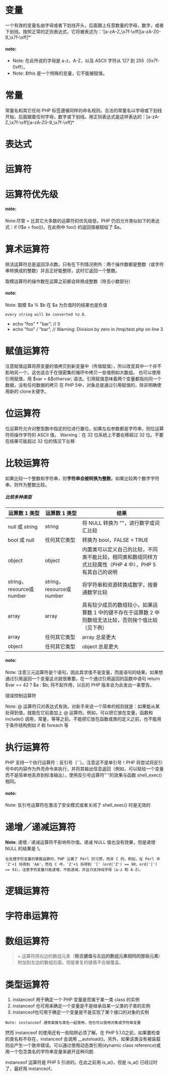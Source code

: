 # 变量

一个有效的变量名由字母或者下划线开头，后面跟上任意数量的字母，数字，或者下划线。按照正常的正则表达式，它将被表述为：'[a-zA-Z_\x7f-\xff][a-zA-Z0-9_\x7f-\xff]*’

#### note:

* Note: 在此所说的字母是 a-z，A-Z，以及 ASCII 字符从 127 到 255（0x7f-0xff）。
* Note: *$this* 是一个特殊的变量，它不能被赋值。

# 常量

常量名和其它任何 PHP 标签遵循同样的命名规则。合法的常量名以字母或下划线开始，后面跟着任何字母，数字或下划线。用正则表达式是这样表达的：[a-zA-Z_\x7f-\xff][a-zA-Z0-9_\x7f-\xff]*

# 表达式

# 运算符

# 运算符优先级
#### note:

Note:尽管 = 比其它大多数的运算符的优先级低，PHP 仍旧允许类似如下的表达式：if (!$a = foo())，在此例中 foo() 的返回值被赋给了 $a。

# 算术运算符

除法运算符总是返回浮点数。只有在下列情况例外：两个操作数都是整数（或字符串转换成的整数）并且正好能整除，这时它返回一个整数。

取模运算符的操作数在运算之前都会转换成整数（除去小数部分）
#### note:

Note: 取模 $a % $b 在 $a 为负值时的结果也是负值

`every string will be converted to 0.`

* echo "foo" * "bar”;    // 0
* echo "foo" / "bar”;   // Warning: Division by zero in /tmp/test.php on line 3

# 赋值运算符

注意赋值运算将原变量的值拷贝到新变量中（传值赋值），所以改变其中一个并不影响另一个。这也适合于在很密集的循环中拷贝一些值例如大数组。
也可以使用引用赋值，用 $var = &$othervar; 语法。引用赋值意味着两个变量都指向同一个数据，没有任何数据的拷贝
在 PHP 5中，对象总是通过引用赋值的，除非明确使用新的 clone关键字。

# 位运算符

位运算符允许对整型数中指定的位进行置位。如果左右参数都是字符串，则位运算符将操作字符的 ASCII 值。
Warning：在 32 位系统上不要右移超过 32 位。不要在结果可能超过 32 位的情况下左移

# 比较运算符

如果比较一个整数和字符串，则**字符串会被转换为整数**。如果比较两个数字字符串，则作为整数比较。
##### 比较多种类型
运算数 1 类型	 | 运算数 1 类型	| 结果
----------- | ----------------- | --------------------
null 或 string |	string |	将 NULL 转换为 ""，进行数字或词汇比较
bool 或 null |	任何其它类型 |	转换为 bool，FALSE < TRUE
object |	object	| 内置类可以定义自己的比较，不同类不能比较，相同类和数组同样方式比较属性（PHP 4 中），PHP 5 有其自己的说明
string，resource或 number |	string，resource或 number |	将字符串和资源转换成数字，按普通数学比较
array |	array |	具有较少成员的数组较小，如果运算数 1 中的键不存在于运算数 2 中则数组无法比较，否则挨个值比较（见下例）
array |	任何其它类型	| array 总是更大
object | 任何其它类型	 | object 总是更大

#### note:

Note: 注意三元运算符是个语句，因此其求值不是变量，而是语句的结果。如果想通过引用返回一个变量这点就很重要。在一个通过引用返回的函数中语句 return $var == 42 ? $a : $b; 将不起作用，以后的 PHP 版本会为此发出一条警告。

错误控制运算符

Note: @ 运算符只对表达式有效。对新手来说一个简单的规则就是：如果能从某处得到值，就能在它前面加上 @ 运算符。例如，可以把它放在变量，函数和 include() 调用，常量，等等之前。不能把它放在函数或类的定义之前，也不能用于条件结构例如 if 和 foreach 等

# 执行运算符

PHP 支持一个执行运算符：反引号（\`\`）。注意这不是单引号！PHP 将尝试将反引号中的内容作为外壳命令来执行，并将其输出信息返回（例如，可以赋给一个变量而不是简单地丢弃到标准输出）。使用反引号运算符“`”的效果与函数 shell_exec() 相同。

#### note:

Note: 反引号运算符在激活了安全模式或者关闭了 shell_exec() 时是无效的

# 递增／递减运算符
**Note**: 递增／递减运算符不影响布尔值。递减 NULL 值也没有效果，但是递增 NULL 的结果是 1。

`在处理字符变量的算数运算时，PHP 沿袭了 Perl 的习惯，而非 C 的。例如，在 Perl 中 'Z'+1 将得到 'AA'，而在 C 中，'Z'+1 将得到 '['（ord('Z') == 90，ord('[') == 91）。注意字符变量只能递增，不能递减，并且只支持纯字母（a-z 和 A-Z）。`

# 逻辑运算符

# 字符串运算符

# 数组运算符
> \+ 运算符把右边的数组元素（**除去键值与左边的数组元素相同的那些元素**）附加到左边的数组后面，但是重复的键值不会被覆盖。

# 类型运算符
1. instanceof 用于确定一个 PHP 变量是否属于某一类 class 的实例
2. instanceof 也可用来确定一个变量是不是继承自某一父类的子类的实例
3. instanceof也可用于确定一个变量是不是实现了某个接口的对象的实例

`Note: instanceof 通常直接与类名一起使用，但也可以使用对象或字符串变量`

然而 instanceof 的使用还有一些陷阱必须了解。在 PHP 5.1.0之前，如果要检查的类名称不存在，instanceof 会调用 __autoload()。另外，如果该类没有被装载则会产生一个致命错误。可以通过使用动态类引用(dynamic class reference)或用一个包含类名的字符串变量来避开这种问题.

instanceof 运算符是 PHP 5 引进的。在此之前用 is_a()，但是 is_a() 已经过时了，最好用 instanceof。

